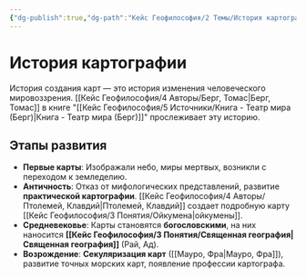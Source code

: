 ```yaml
---
{"dg-publish":true,"dg-path":"Кейс Геофилософия/2 Темы/История картографии","permalink":"/kejs-geofilosofiya/2-temy/istoriya-kartografii/"}
---
```



# История картографии

История создания карт — это история изменения человеческого мировоззрения. [[Кейс Геофилософия/4 Авторы/Берг, Томас\|Берг, Томас]] в книге "[[Кейс Геофилософия/5 Источники/Книга - Театр мира (Берг)\|Книга - Театр мира (Берг)]]" прослеживает эту историю.

## Этапы развития

- **Первые карты**: Изображали небо, миры мертвых, возникли с переходом к земледелию.
- **Античность**: Отказ от мифологических представлений, развитие **практической картографии**. [[Кейс Геофилософия/4 Авторы/Птолемей, Клавдий\|Птолемей, Клавдий]] создает подробную карту [[Кейс Геофилософия/3 Понятия/Ойкумена\|ойкумены]].
- **Средневековье**: Карты становятся **богословскими**, на них наносится **[[Кейс Геофилософия/3 Понятия/Священная география\|Священная география]]** (Рай, Ад).
- **Возрождение**: **Секуляризация карт** ([[Мауро, Фра\|Мауро, Фра]]), развитие точных морских карт, появление профессии картографа.